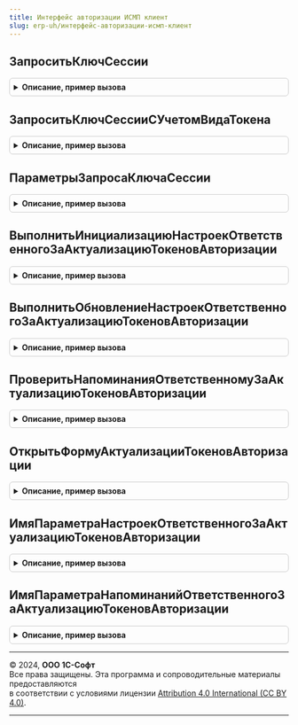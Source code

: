 ```yaml
---
title: Интерфейс авторизации ИСМП клиент
slug: erp-uh/интерфейс-авторизации-исмп-клиент
---
```



## ЗапроситьКлючСессии
<details style="margin: 1em 0; padding: 0.5em; border: 1px solid #ccc; border-radius: 6px;">

<summary style="font-weight: bold; cursor: pointer;">Описание, пример вызова</summary>

```bsl

// Запросить новый ключ сессии для авторизации в ИС МП.
//
// Параметры:
// 	ПараметрыЗапроса        - (См. ИнтерфейсАвторизацииИСМПКлиентСервер.ПараметрыЗапросаКлючаСессии).
// 	ОповещениеПриЗавершении - ОписаниеОповещения - Описание оповещения после получения результата.
Процедура ЗапроситьКлючСессии(ПараметрыЗапроса, ОповещениеПриЗавершении = Неопределено) Экспорт
```

Пример вызова
```bsl
ИнтерфейсАвторизацииИСМПКлиент.ЗапроситьКлючСессии(ПараметрыЗапроса, ОповещениеПриЗавершении);
```
</details>

## ЗапроситьКлючСессииСУчетомВидаТокена
<details style="margin: 1em 0; padding: 0.5em; border: 1px solid #ccc; border-radius: 6px;">

<summary style="font-weight: bold; cursor: pointer;">Описание, пример вызова</summary>

```bsl

Процедура ЗапроситьКлючСессииСУчетомВидаТокена(ПараметрыСканирования, ВидПродукции, ОповещениеПриЗавершении = Неопределено) Экспорт
```

Пример вызова
```bsl
ИнтерфейсАвторизацииИСМПКлиент.ЗапроситьКлючСессииСУчетомВидаТокена(ПараметрыСканирования, ВидПродукции, ОповещениеПриЗавершении);
```
</details>

## ПараметрыЗапросаКлючаСессии
<details style="margin: 1em 0; padding: 0.5em; border: 1px solid #ccc; border-radius: 6px;">

<summary style="font-weight: bold; cursor: pointer;">Описание, пример вызова</summary>

```bsl

//Инициализировать структуру параметров запроса в ИС МОТП (ИС МП) для получения ключа сессии.
//
//Параметры:
//   Организация - ОпределяемыйТип.Организация - Организация.
//   ВидПродукции - ПеречислениеСсылка.ВидыПродукцииИС - вид продукции (для уточнения сервиса).
//   ТребуетсяПолучатьТокенРозничнойПродажи - Булево - признак, что требуется получать токен розничной продажи
//
//Возвращаемое значение:
//   (См. ИнтерфейсАвторизацииИСМПКлиентСервер.ПараметрыЗапросаКлючаСессии).
Функция ПараметрыЗапросаКлючаСессии(Организация = Неопределено, ВидПродукции = Неопределено, ТребуетсяПолучатьТокенРозничнойПродажи = Ложь) Экспорт
```

Пример вызова
```bsl
Результат = ИнтерфейсАвторизацииИСМПКлиент.ПараметрыЗапросаКлючаСессии(Организация, ВидПродукции, ТребуетсяПолучатьТокенРозничнойПродажи);
```
</details>

## ВыполнитьИнициализациюНастроекОтветственногоЗаАктуализациюТокеновАвторизации
<details style="margin: 1em 0; padding: 0.5em; border: 1px solid #ccc; border-radius: 6px;">

<summary style="font-weight: bold; cursor: pointer;">Описание, пример вызова</summary>

```bsl

// Подключает обработчик ожидания для показа напоминаний ответственному за актуализацию токенов авторизации.
//
Процедура ВыполнитьИнициализациюНастроекОтветственногоЗаАктуализациюТокеновАвторизации() Экспорт
```

Пример вызова
```bsl
ИнтерфейсАвторизацииИСМПКлиент.ВыполнитьИнициализациюНастроекОтветственногоЗаАктуализациюТокеновАвторизации() 
```
</details>

## ВыполнитьОбновлениеНастроекОтветственногоЗаАктуализациюТокеновАвторизации
<details style="margin: 1em 0; padding: 0.5em; border: 1px solid #ccc; border-radius: 6px;">

<summary style="font-weight: bold; cursor: pointer;">Описание, пример вызова</summary>

```bsl

// Выполняет обновление настроек ответственного за актуализацию токенов авторизации ИСМП.
// Настройки содержатся в глобальной переменной ПараметрыПриложения.
//
// Параметры:
//  ДляПросмотра - Булево - определяет для чего нужно получить настройки:
//                          для просмотра списка токенов или для актуализации токенов.
//
Процедура ВыполнитьОбновлениеНастроекОтветственногоЗаАктуализациюТокеновАвторизации(ДляПросмотра = Ложь) Экспорт
```

Пример вызова
```bsl
ИнтерфейсАвторизацииИСМПКлиент.ВыполнитьОбновлениеНастроекОтветственногоЗаАктуализациюТокеновАвторизации(ДляПросмотра);
```
</details>

## ПроверитьНапоминанияОтветственномуЗаАктуализациюТокеновАвторизации
<details style="margin: 1em 0; padding: 0.5em; border: 1px solid #ccc; border-radius: 6px;">

<summary style="font-weight: bold; cursor: pointer;">Описание, пример вызова</summary>

```bsl

// Проверяет наличие напоминаний для ответственного за актуализацию токенов авторизации ИС МП.
// При необходимости, открывает форму актуализации токенов авторизации ИС МП.
//
Процедура ПроверитьНапоминанияОтветственномуЗаАктуализациюТокеновАвторизации() Экспорт
```

Пример вызова
```bsl
ИнтерфейсАвторизацииИСМПКлиент.ПроверитьНапоминанияОтветственномуЗаАктуализациюТокеновАвторизации() 
```
</details>

## ОткрытьФормуАктуализацииТокеновАвторизации
<details style="margin: 1em 0; padding: 0.5em; border: 1px solid #ccc; border-radius: 6px;">

<summary style="font-weight: bold; cursor: pointer;">Описание, пример вызова</summary>

```bsl

// Открывает форму актуализации токенов авторизации ИС МП
//
Процедура ОткрытьФормуАктуализацииТокеновАвторизации() Экспорт
```

Пример вызова
```bsl
ИнтерфейсАвторизацииИСМПКлиент.ОткрытьФормуАктуализацииТокеновАвторизации() 
```
</details>

## ИмяПараметраНастроекОтветственногоЗаАктуализациюТокеновАвторизации
<details style="margin: 1em 0; padding: 0.5em; border: 1px solid #ccc; border-radius: 6px;">

<summary style="font-weight: bold; cursor: pointer;">Описание, пример вызова</summary>

```bsl

// Возвращает имя параметра, хранящего настройки ответственного за актуализацию токенов авторизации ИС МП.
//
// Возвращаемое значение:
//  Строка - имя параметра.
//
Функция ИмяПараметраНастроекОтветственногоЗаАктуализациюТокеновАвторизации() Экспорт
```

Пример вызова
```bsl
Результат = ИнтерфейсАвторизацииИСМПКлиент.ИмяПараметраНастроекОтветственногоЗаАктуализациюТокеновАвторизации() 
```
</details>

## ИмяПараметраНапоминанийОтветственногоЗаАктуализациюТокеновАвторизации
<details style="margin: 1em 0; padding: 0.5em; border: 1px solid #ccc; border-radius: 6px;">

<summary style="font-weight: bold; cursor: pointer;">Описание, пример вызова</summary>

```bsl

// Возвращает имя параметра, хранящего настройки ответственного за актуализацию токенов авторизации ИС МП.
//
// Возвращаемое значение:
//  Строка - имя параметра.
//
Функция ИмяПараметраНапоминанийОтветственногоЗаАктуализациюТокеновАвторизации() Экспорт
```

Пример вызова
```bsl
Результат = ИнтерфейсАвторизацииИСМПКлиент.ИмяПараметраНапоминанийОтветственногоЗаАктуализациюТокеновАвторизации() 
```
</details>

---

© 2024, **ООО 1С-Софт**  
Все права защищены. Эта программа и сопроводительные материалы предоставляются  
в соответствии с условиями лицензии [Attribution 4.0 International (CC BY 4.0)](https://creativecommons.org/licenses/by/4.0/legalcode).

---
